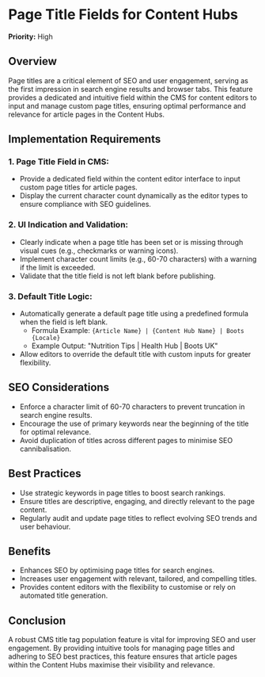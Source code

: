 # Page Title Fields for Content Hubs  

**Priority:** High  

## Overview  
Page titles are a critical element of SEO and user engagement, serving as the first impression in search engine results and browser tabs. This feature provides a dedicated and intuitive field within the CMS for content editors to input and manage custom page titles, ensuring optimal performance and relevance for article pages in the Content Hubs.  

## Implementation Requirements  

### 1. **Page Title Field in CMS:**  
- Provide a dedicated field within the content editor interface to input custom page titles for article pages.  
- Display the current character count dynamically as the editor types to ensure compliance with SEO guidelines.  

### 2. **UI Indication and Validation:**  
- Clearly indicate when a page title has been set or is missing through visual cues (e.g., checkmarks or warning icons).  
- Implement character count limits (e.g., 60-70 characters) with a warning if the limit is exceeded.  
- Validate that the title field is not left blank before publishing.  

### 3. **Default Title Logic:**  
- Automatically generate a default page title using a predefined formula when the field is left blank.  
  - Formula Example: `{Article Name} | {Content Hub Name} | Boots {Locale}`  
  - Example Output: "Nutrition Tips | Health Hub | Boots UK"  
- Allow editors to override the default title with custom inputs for greater flexibility.  

## SEO Considerations  
- Enforce a character limit of 60-70 characters to prevent truncation in search engine results.  
- Encourage the use of primary keywords near the beginning of the title for optimal relevance.  
- Avoid duplication of titles across different pages to minimise SEO cannibalisation.  

## Best Practices  
- Use strategic keywords in page titles to boost search rankings.  
- Ensure titles are descriptive, engaging, and directly relevant to the page content.  
- Regularly audit and update page titles to reflect evolving SEO trends and user behaviour.  

## Benefits  
- Enhances SEO by optimising page titles for search engines.  
- Increases user engagement with relevant, tailored, and compelling titles.  
- Provides content editors with the flexibility to customise or rely on automated title generation.  

## Conclusion  
A robust CMS title tag population feature is vital for improving SEO and user engagement. By providing intuitive tools for managing page titles and adhering to SEO best practices, this feature ensures that article pages within the Content Hubs maximise their visibility and relevance.
